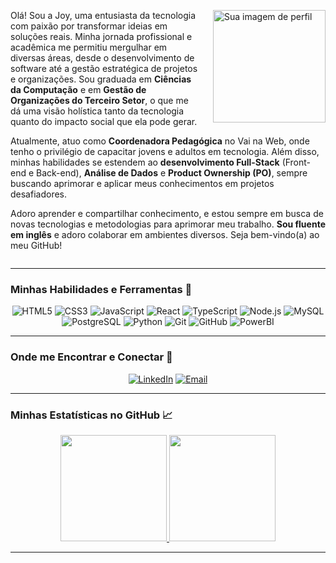 <div align="center">
  <div style="max-width: 800px; text-align: left; margin: 0 auto;">
    <img src="https://i.pinimg.com/736x/f3/d3/74/f3d374d9e988a32a2e7f8c8ce84a4c20.jpg" alt="Sua imagem de perfil" width="180" style="float: right; margin-left: 20px; margin-bottom: 10px;"/>
    <p>
      Olá! Sou a Joy, uma entusiasta da tecnologia com paixão por transformar ideias em soluções reais. Minha jornada profissional e acadêmica me permitiu mergulhar em diversas áreas, desde o desenvolvimento de software até a gestão estratégica de projetos e organizações. Sou graduada em <strong>Ciências da Computação</strong> e em <strong>Gestão de Organizações do Terceiro Setor</strong>, o que me dá uma visão holística tanto da tecnologia quanto do impacto social que ela pode gerar.
    </p>
    <p>
      Atualmente, atuo como <strong>Coordenadora Pedagógica</strong> no Vai na Web, onde tenho o privilégio de capacitar jovens e adultos em tecnologia. Além disso, minhas habilidades se estendem ao <strong>desenvolvimento Full-Stack</strong> (Front-end e Back-end), <strong>Análise de Dados</strong> e <strong>Product Ownership (PO)</strong>, sempre buscando aprimorar e aplicar meus conhecimentos em projetos desafiadores.
    </p>
    <p>
      Adoro aprender e compartilhar conhecimento, e estou sempre em busca de novas tecnologias e metodologias para aprimorar meu trabalho. <strong>Sou fluente em inglês</strong> e adoro colaborar em ambientes diversos. Seja bem-vindo(a) ao meu GitHub!
    </p>
    <div style="clear: both;"></div> </div>
</div>

---

### Minhas Habilidades e Ferramentas 🚀

<div align="center">
  <img src="https://img.shields.io/badge/HTML5-E34F26?style=for-the-badge&logo=html5&logoColor=white" alt="HTML5">
  <img src="https://img.shields.io/badge/CSS3-1572B6?style=for-the-badge&logo=css3&logoColor=white" alt="CSS3">
  <img src="https://img.shields.io/badge/JavaScript-F7DF1E?style=for-the-badge&logo=javascript&logoColor=black" alt="JavaScript">
  <img src="https://img.shields.io/badge/React-61DAFB?style=for-the-badge&logo=react&logoColor=black" alt="React">
  <img src="https://img.shields.io/badge/TypeScript-3178C6?style=for-the-badge&logo=typescript&logoColor=white" alt="TypeScript">
  <img src="https://img.shields.io/badge/Node.js-339933?style=for-the-badge&logo=node.js&logoColor=white" alt="Node.js">
  <img src="https://img.shields.io/badge/MySQL-4479A1?style=for-the-badge&logo=mysql&logoColor=white" alt="MySQL">
  <img src="https://img.shields.io/badge/PostgreSQL-316192?style=for-the-badge&logo=postgresql&logoColor=white" alt="PostgreSQL">
  <img src="https://img.shields.io/badge/Python-3776AB?style=for-the-badge&logo=python&logoColor=white" alt="Python">
  <img src="https://img.shields.io/badge/Git-F05032?style=for-the-badge&logo=git&logoColor=white" alt="Git">
  <img src="https://img.shields.io/badge/GitHub-181717?style=for-the-badge&logo=github&logoColor=white" alt="GitHub">
  <img src="https://img.shields.io/badge/PowerBI-F2C811?style=for-the-badge&logo=power-bi&logoColor=black" alt="PowerBI">
</div>

---

### Onde me Encontrar e Conectar 📧

<div align="center">
  <a href="https://www.linkedin.com/in/joy-assis/" target="_blank"><img src="https://img.shields.io/badge/LinkedIn-0077B5?style=for-the-badge&logo=linkedin&logoColor=white" alt="LinkedIn"></a>
  <a href="mailto:joyceassis96@gmail.com" target="_blank"><img src="https://img.shields.io/badge/Email-D14836?style=for-the-badge&logo=gmail&logoColor=white" alt="Email"></a>
  </div>

---

### Minhas Estatísticas no GitHub 📈

<div align="center">
  <a href="https://github.com/JoyAssis">
    <img height="170em" src="https://github-readme-stats.vercel.app/api?username=JoyAssis&show_icons=true&theme=buefy&include_all_commits=true&count_private=true"/>
    <img height="170em" src="https://github-readme-streak-stats.herokuapp.com/?user=JoyAssis&theme=buefy&hide_border=true"/>
  </a>
</div>

---

